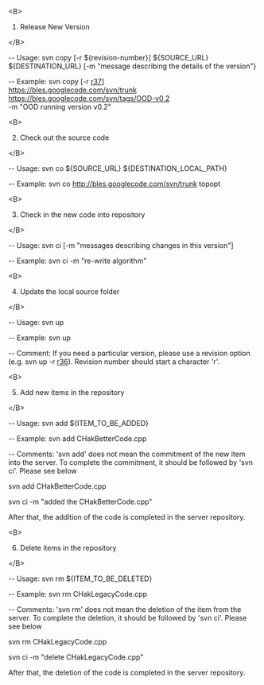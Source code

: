 

&lt;B&gt;

1. Release New Version 

&lt;/B&gt;



-- Usage:
svn copy [-r ${revision-number}] ${SOURCE\_URL} ${DESTINATION\_URL} [-m "message describing the details of the version"}

-- Example:
svn copy [-r [r37](https://code.google.com/p/bles/source/detail?r=37)] \
https://bles.googlecode.com/svn/trunk \
https://bles.googlecode.com/svn/tags/OOD-v0.2 \
-m "OOD running version v0.2"



&lt;B&gt;


2. Check out the source code


&lt;/B&gt;



-- Usage:
svn co ${SOURCE\_URL} ${DESTINATION\_LOCAL\_PATH}

-- Example:
svn co http://bles.googlecode.com/svn/trunk topopt



&lt;B&gt;


3. Check in the new code into repository


&lt;/B&gt;



-- Usage:
svn ci [-m "messages describing changes in this version"]

-- Example:
svn ci -m "re-write algorithm"



&lt;B&gt;


4. Update the local source folder


&lt;/B&gt;



-- Usage:
svn up

-- Example:
svn up

-- Comment:
If you need a particular version, please use a revision option
(e.g. svn up -r [r36](https://code.google.com/p/bles/source/detail?r=36)). Revision number should start a character 'r'.



&lt;B&gt;


5. Add new items in the repository


&lt;/B&gt;



-- Usage:
svn add ${ITEM\_TO\_BE\_ADDED}

-- Example:
svn add CHakBetterCode.cpp

-- Comments:
'svn add' does not mean the commitment of the new item into the server. To complete the commitment, it should be followed by 'svn ci'. Please see below

svn add CHakBetterCode.cpp

svn ci -m "added the CHakBetterCode.cpp"

After that, the addition of the code is completed in the server repository.



&lt;B&gt;


6. Delete items in the repository


&lt;/B&gt;



-- Usage:
svn rm ${ITEM\_TO\_BE\_DELETED}

-- Example:
svn rm CHakLegacyCode.cpp

-- Comments:
'svn rm' does not mean the deletion of the item from the server. To complete the deletion, it should be followed by 'svn ci'. Please see below

svn rm CHakLegacyCode.cpp

svn ci -m "delete CHakLegacyCode.cpp"

After that, the deletion of the code is completed in the server repository.